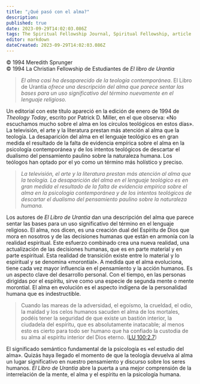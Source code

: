 ```yaml
---
title: "¿Qué pasó con el alma?"
description: 
published: true
date: 2023-09-29T14:02:03.086Z
tags: The Spiritual Fellowship Journal, Spiritual Fellowship, article
editor: markdown
dateCreated: 2023-09-29T14:02:03.086Z
---
```


<p class="v-card v-sheet theme--light grey lighten-3 px-2">© 1994 Meredith Sprunger<br>© 1994 La Christian Fellowship de Estudiantes de <i>El libro de Urantia</i></p>


> _El alma casi ha desaparecido de la teología contemporánea_. El Libro de Urantia _ofrece una descripción del alma que parece sentar las bases para un uso significativo del término nuevamente en el lenguaje religioso._

Un editorial con este título apareció en la edición de enero de 1994 de _Theology Today_, escrito por Patrick D. Miller, en el que observa: «No escuchamos mucho sobre el alma en los círculos teológicos en estos días». La televisión, el arte y la literatura prestan más atención al alma que la teología. La desaparición del alma en el lenguaje teológico es en gran medida el resultado de la falta de evidencia empírica sobre el alma en la psicología contemporánea y de los intentos teológicos de descartar el dualismo del pensamiento paulino sobre la naturaleza humana. Los teólogos han optado por el yo como un término más holístico y preciso.

> _La televisión, el arte y la literatura prestan más atención al alma que la teología. La desaparición del alma en el lenguaje teológico es en gran medida el resultado de la falta de evidencia empírica sobre el alma en la psicología contemporánea y de los intentos teológicos de descartar el dualismo del pensamiento paulino sobre la naturaleza humana._

Los autores de _El Libro de Urantia_ dan una descripción del alma que parece sentar las bases para un uso significativo del término en el lenguaje religioso. El alma, nos dicen, es una creación dual del Espíritu de Dios que mora en nosotros y de las decisiones humanas que están en armonía con la realidad espiritual. Este esfuerzo combinado crea una nueva realidad, una actualización de las decisiones humanas, que es en parte material y en parte espiritual. Esta realidad de transición existe entre lo material y lo espiritual y se denomina «morontial». A medida que el alma evoluciona, tiene cada vez mayor influencia en el pensamiento y la acción humanos. Es un aspecto clave del desarrollo personal. Con el tiempo, en las personas dirigidas por el espíritu, sirve como una especie de segunda mente o mente morontial. El alma en evolución es el aspecto indígena de la personalidad humana que es indestructible.

> Cuando las mareas de la adversidad, el egoísmo, la crueldad, el odio, la maldad y los celos humanos sacuden el alma de los mortales, podéis tener la seguridad de que existe un bastión interior, la ciudadela del espíritu, que es absolutamente inatacable; al menos esto es cierto para todo ser humano que ha confiado la custodia de su alma al espíritu interior del Dios eterno. ([LU 100:2.7](/es/The_Urantia_Book/100#p2_7))

El significado semántico fundamental de la psicología es «el estudio del alma». Quizás haya llegado el momento de que la teología devuelva al alma un lugar significativo en nuestro pensamiento y discurso sobre los seres humanos. _El Libro de Urantia_ abre la puerta a una mejor comprensión de la interrelación de la mente, el alma y el espíritu en la psicología humana.

